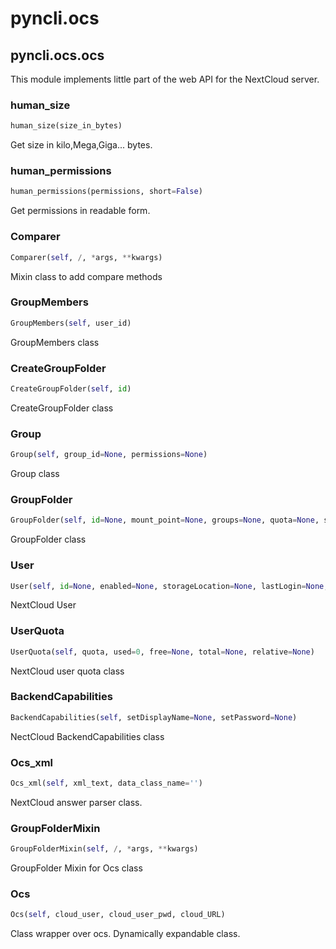 <h1 id="pyncli.ocs">pyncli.ocs</h1>


<h2 id="pyncli.ocs.ocs">pyncli.ocs.ocs</h2>

This module implements little part of the web API for the NextCloud server.

<h3 id="pyncli.ocs.ocs.human_size">human_size</h3>

```python
human_size(size_in_bytes)
```
Get size in kilo,Mega,Giga... bytes.

<h3 id="pyncli.ocs.ocs.human_permissions">human_permissions</h3>

```python
human_permissions(permissions, short=False)
```
Get permissions in readable form.

<h3 id="pyncli.ocs.ocs.Comparer">Comparer</h3>

```python
Comparer(self, /, *args, **kwargs)
```

Mixin class to add compare methods

<h3 id="pyncli.ocs.ocs.GroupMembers">GroupMembers</h3>

```python
GroupMembers(self, user_id)
```

GroupMembers class

<h3 id="pyncli.ocs.ocs.CreateGroupFolder">CreateGroupFolder</h3>

```python
CreateGroupFolder(self, id)
```

CreateGroupFolder class

<h3 id="pyncli.ocs.ocs.Group">Group</h3>

```python
Group(self, group_id=None, permissions=None)
```

Group class

<h3 id="pyncli.ocs.ocs.GroupFolder">GroupFolder</h3>

```python
GroupFolder(self, id=None, mount_point=None, groups=None, quota=None, size=None)
```

GroupFolder class

<h3 id="pyncli.ocs.ocs.User">User</h3>

```python
User(self, id=None, enabled=None, storageLocation=None, lastLogin=None, backend=None, subadmin=None, quota=None, email=None, displayname=None, phone=None, address=None, website=None, twitter=None, groups=None, language=None, locale=None, backendCapabilities=None)
```

NextCloud User

<h3 id="pyncli.ocs.ocs.UserQuota">UserQuota</h3>

```python
UserQuota(self, quota, used=0, free=None, total=None, relative=None)
```

NextCloud user quota class

<h3 id="pyncli.ocs.ocs.BackendCapabilities">BackendCapabilities</h3>

```python
BackendCapabilities(self, setDisplayName=None, setPassword=None)
```

NectCloud BackendCapabilities class

<h3 id="pyncli.ocs.ocs.Ocs_xml">Ocs_xml</h3>

```python
Ocs_xml(self, xml_text, data_class_name='')
```

NextCloud answer parser class.

<h3 id="pyncli.ocs.ocs.GroupFolderMixin">GroupFolderMixin</h3>

```python
GroupFolderMixin(self, /, *args, **kwargs)
```

GroupFolder Mixin for Ocs class

<h3 id="pyncli.ocs.ocs.Ocs">Ocs</h3>

```python
Ocs(self, cloud_user, cloud_user_pwd, cloud_URL)
```

Class wrapper over ocs.
Dynamically expandable class.


